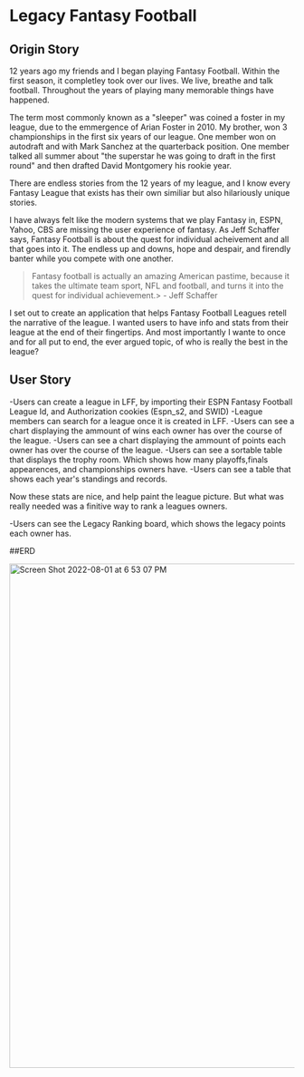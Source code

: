 # Legacy Fantasy Football

## Origin Story

12 years ago my friends and I began playing Fantasy Football. Within the first season, it completley took over our lives. We live, breathe and talk football. 
Throughout the years of playing many memorable things have happened. 

The term most commonly known as a "sleeper" was coined a foster in my league, due to the emmergence of Arian Foster in 2010. My brother, won 3 championships in the first six years of our league. One member won on autodraft and with Mark Sanchez at the quarterback position. One member talked all summer about "the superstar he was going to draft in the first round" and then drafted David Montgomery his rookie year. 

There are endless stories from the 12 years of my league, and I know every Fantasy League that exists has their own similiar but also hilariously unique stories. 

I have always felt like the modern systems that we play Fantasy in, ESPN, Yahoo, CBS are missing the user experience of fantasy. As Jeff Schaffer says, Fantasy Football is about the quest for individual acheivement and all that goes into it. The endless up and downs, hope and despair, and firendly banter while you compete with one another. 

>Fantasy football is actually an amazing American pastime, because it takes the ultimate team sport, NFL and football, and turns it into the quest for individual achievement.> - Jeff Schaffer

I set out to create an application that helps Fantasy Football Leagues retell the narrative of the league. I wanted users to have info and stats from their league at the end of their fingertips. And most importantly I wante to once and for all put to end, the ever argued topic, of who is really the best in the league? 

## User Story

-Users can create a league in LFF, by importing their ESPN Fantasy Football League Id, and Authorization cookies (Espn_s2, and SWID)
-League members can search for a league once it is created in LFF. 
-Users can see a chart displaying the ammount of wins each owner has over the course of the league. 
-Users can see a chart displaying the ammount of points each owner has over the course of the league. 
-Users can see a sortable table that displays the trophy room. Which shows how many playoffs,finals appearences, and championships owners have. 
-Users can see a table that shows each year's standings and records. 

Now these stats are nice, and help paint the league picture. But what was really needed was a finitive way to rank a leagues owners. 

-Users can see the Legacy Ranking board, which shows the legacy points each owner has. 

##ERD

<img width="890" alt="Screen Shot 2022-08-01 at 6 53 07 PM" src="https://user-images.githubusercontent.com/75767764/182258823-5b1fcf1a-c4c1-44c1-8b65-80645ab66805.png">


